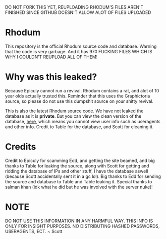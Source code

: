 DO NOT FORK THIS YET, REUPLOADING RHODUM'S FILES AREN'T FINISHED SINCE GITHUB DOESN'T ALLOW ALOT OF FILES UPLOADED

# Rhodum
This repository is the official Rhodum source code and database. Warning that the code is very garbage. And it has 970 FUCKING FILES WHICH IS WHY I COULDN'T REUPLOAD ALL OF THEM!

# Why was this leaked?
Because Epiculy cannot run a revival. Rhodum contains a rat, and alot of 10 year olds actually trusted this. Reminder that this uses the Graphictoria source, so please do not use this dumpshit source on your shitty revival.

This is also the latest Rhodum source code. We have not leaked the database as it is <b>private</b>. But you can view the clean version of the database, <a href="https://github.com/qunjz/Rhodum/blob/main/RhodumDatabaseV2">here</a>, which means you cannot view user info such as useragents and other info. Credit to Table for the database, and Scott for cleaning it.

# Credits
Credit to Epiculy for scamming Edd, and getting the site beamed, and big thanks to Table for leaking the source, along with Scott for getting and ridding the database of IPs and other stuff, I have the database aswell (because Scott accidentally sent it in a gc lol). Big thanks to Edd for sending the source and database to Table and Table leaking it. Special thanks to salman khan (idk what he did but he was involved with the server nuke)!

# NOTE
DO NOT USE THIS INFORMATION IN ANY HARMFUL WAY. THIS INFO IS ONLY FOR INSIGHT PURPOSES. NO DISTRIBUTING HASHED PASSWORDS, USERAGENTS, ECT.  ~ Scott

